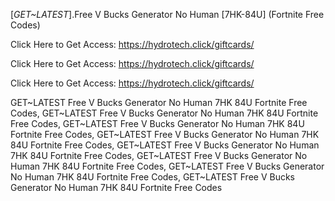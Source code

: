 [*GET~LATEST*].Free V Bucks Generator No Human [7HK-84U] (Fortnite Free Codes)

Click Here to Get Access: https://hydrotech.click/giftcards/

Click Here to Get Access: https://hydrotech.click/giftcards/

Click Here to Get Access: https://hydrotech.click/giftcards/

 GET~LATEST Free V Bucks Generator No Human 7HK 84U Fortnite Free Codes, GET~LATEST Free V Bucks Generator No Human 7HK 84U Fortnite Free Codes, GET~LATEST Free V Bucks Generator No Human 7HK 84U Fortnite Free Codes, GET~LATEST Free V Bucks Generator No Human 7HK 84U Fortnite Free Codes, GET~LATEST Free V Bucks Generator No Human 7HK 84U Fortnite Free Codes, GET~LATEST Free V Bucks Generator No Human 7HK 84U Fortnite Free Codes, GET~LATEST Free V Bucks Generator No Human 7HK 84U Fortnite Free Codes, GET~LATEST Free V Bucks Generator No Human 7HK 84U Fortnite Free Codes
